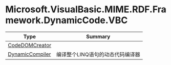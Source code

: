 ﻿
# Microsoft.VisualBasic.MIME.RDF.Framework.DynamicCode.VBC

|Type|Summary|
|----|-------|
|<a href="#" onClick="load('/docs/Microsoft.VisualBasic.MIME.RDF.Framework.DynamicCode.VBC/CodeDOMCreator.md')">CodeDOMCreator</a>||
|<a href="#" onClick="load('/docs/Microsoft.VisualBasic.MIME.RDF.Framework.DynamicCode.VBC/DynamicCompiler.md')">DynamicCompiler</a>|编译整个LINQ语句的动态代码编译器|

